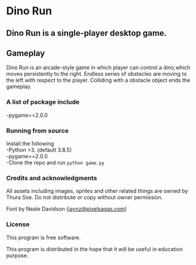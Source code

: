 # Dino Run

## Dino Run is a single-player desktop game.

## Gameplay
Dino Run is an arcade-style game in which player can control a dino,which moves persistently to the right. Endless series of obstacles are moving to the left with respect to the player. Colliding with a obstacle object ends the gameplay.

### A list of package include
-pygame==2.0.0

### Running from source
Install the following <br/>
-Python >3. (default 3.8.5) <br/>
-pygame==2.0.0 <br/>
-Clone the repo and run ```python game.py``` <br/>

### Credits and acknowledgments
All assets including images, sprites and other related things are owned by Thura Soe.
Do not distribute or copy without owner permission.

Font by Neale Davidson (jaynz@pixelsagas.com)

### License
This program is free software.

This program is distributed in the hope that it will be useful in education purpose.
